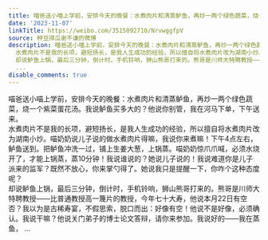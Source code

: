 ```yaml
---
title: 喵爸送小喵上学前，安排今天的晚餐：水煮肉片和清蒸鲈鱼，再炒一两个绿色蔬菜，烧一个紫菜蛋花汤。我说鲈鱼买多大的？他说你别管，我在河马下单，下午送来。 水...
date: '2023-11-07'
linkTitle: https://weibo.com/3515092710/NrvwggfpV
source: 种豆得瓜谢不谦的微博
description: 喵爸送小喵上学前，安排今天的晚餐：水煮肉片和清蒸鲈鱼，再炒一两个绿色蔬菜，烧一个紫菜蛋花汤。我说鲈鱼买多大的？他说你别管，我在河马下单，下午送来。<br>
  水煮肉片不是我的长项，避短扬长，是我人生成功的经验，所以擅自将水煮肉片改为湖南小炒。喵奶奶说儿子说的做水煮肉片得嘛，我说你来煮嘛！下午4点左右，鲈鱼送到。把鲈鱼冲洗一过，铺上生姜大葱，上锅蒸。喵奶奶惊爪爪喊，必须水烧开了，才能上锅蒸，蒸10分钟！我说谁说的？她说儿子说的！我说难道你是儿子派来的监军？既然不放心，你来掌勺得了。她说我只是提醒一下，你咋个这种态度呢？<br>
  却说鲈鱼上锅，最后三分钟，倒计时，手机铃响，狮山熊哥打来的。熊哥是川师大特聘教授——比普通教授高一篾片的教授，今年七十大寿，他说本月22日有空否？我以为是古稀寿宴，不假思索，脱口而出：好像有空！他说不是好像，必须确认。我说干嘛？他说关门弟子的博士论文答辩，请你来参加。我说好的——我在蒸鱼，
  ...
disable_comments: true
---
```

喵爸送小喵上学前，安排今天的晚餐：水煮肉片和清蒸鲈鱼，再炒一两个绿色蔬菜，烧一个紫菜蛋花汤。我说鲈鱼买多大的？他说你别管，我在河马下单，下午送来。<br> 水煮肉片不是我的长项，避短扬长，是我人生成功的经验，所以擅自将水煮肉片改为湖南小炒。喵奶奶说儿子说的做水煮肉片得嘛，我说你来煮嘛！下午4点左右，鲈鱼送到。把鲈鱼冲洗一过，铺上生姜大葱，上锅蒸。喵奶奶惊爪爪喊，必须水烧开了，才能上锅蒸，蒸10分钟！我说谁说的？她说儿子说的！我说难道你是儿子派来的监军？既然不放心，你来掌勺得了。她说我只是提醒一下，你咋个这种态度呢？<br> 却说鲈鱼上锅，最后三分钟，倒计时，手机铃响，狮山熊哥打来的。熊哥是川师大特聘教授——比普通教授高一篾片的教授，今年七十大寿，他说本月22日有空否？我以为是古稀寿宴，不假思索，脱口而出：好像有空！他说不是好像，必须确认。我说干嘛？他说关门弟子的博士论文答辩，请你来参加。我说好的——我在蒸鱼， ...